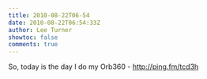 ```yaml
---
title: 2010-08-22T06-54
date: 2010-08-22T06:54:33Z
author: Lee Turner
showtoc: false
comments: true
---
```


So, today is the day I do my Orb360  - http://ping.fm/tcd3h

